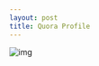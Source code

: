 ```yaml
---
layout: post
title: Quora Profile
---
```

![img](https://farm8.staticflickr.com/7281/16234381533_bf6e95d3b1_b.jpg)
